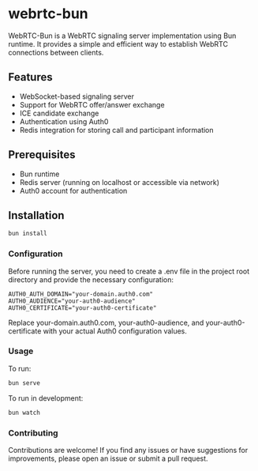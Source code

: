 # webrtc-bun

WebRTC-Bun is a WebRTC signaling server implementation using Bun runtime. It provides a simple and efficient way to establish WebRTC connections between clients.

## Features

-   WebSocket-based signaling server
-   Support for WebRTC offer/answer exchange
-   ICE candidate exchange
-   Authentication using Auth0
-   Redis integration for storing call and participant information

## Prerequisites

-   Bun runtime
-   Redis server (running on localhost or accessible via network)
-   Auth0 account for authentication

## Installation

```bash
bun install
```

### Configuration

Before running the server, you need to create a .env file in the project root directory and provide the necessary configuration:

```
AUTH0_AUTH_DOMAIN="your-domain.auth0.com"
AUTH0_AUDIENCE="your-auth0-audience"
AUTH0_CERTIFICATE="your-auth0-certificate"

```

Replace your-domain.auth0.com, your-auth0-audience, and your-auth0-certificate with your actual Auth0 configuration values.

### Usage

To run:

```bash
bun serve
```

To run in development:

```bash
bun watch
```

### Contributing

Contributions are welcome! If you find any issues or have suggestions for improvements, please open an issue or submit a pull request.
